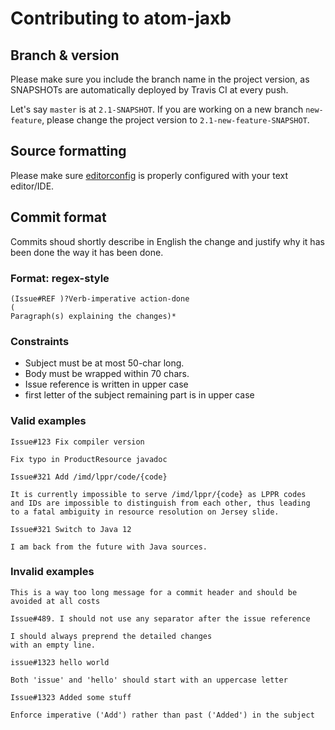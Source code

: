 # Contributing to atom-jaxb

## Branch & version

Please make sure you include the branch name in the project
version, as SNAPSHOTs are automatically deployed by Travis CI
at every push.

Let's say `master` is at `2.1-SNAPSHOT`.
If you are working on a new branch `new-feature`, please change the
project version  to `2.1-new-feature-SNAPSHOT`.

## Source formatting

Please make sure [editorconfig](http://editorconfig.org/) is 
properly configured with your text editor/IDE.

## Commit format

Commits shoud shortly describe in English the change and justify 
why it has been done the way it has been done.

### Format: regex-style

```
(Issue#REF )?Verb-imperative action-done
(
Paragraph(s) explaining the changes)*
```

### Constraints

 - Subject must be at most 50-char long.
 - Body must be wrapped within 70 chars.
 - Issue reference is written in upper case
 - first letter of the subject remaining part is in upper case

### Valid examples

`Issue#123 Fix compiler version`

`Fix typo in ProductResource javadoc`
```
Issue#321 Add /imd/lppr/code/{code}

It is currently impossible to serve /imd/lppr/{code} as LPPR codes 
and IDs are impossible to distinguish from each other, thus leading
to a fatal ambiguity in resource resolution on Jersey slide.
```
```
Issue#321 Switch to Java 12

I am back from the future with Java sources.
```

### Invalid examples

`This is a way too long message for a commit header and should be avoided at all costs`

`Issue#489. I should not use any separator after the issue reference`
```
I should always preprend the detailed changes
with an empty line.
```
```
issue#1323 hello world

Both 'issue' and 'hello' should start with an uppercase letter
```
```
Issue#1323 Added some stuff

Enforce imperative ('Add') rather than past ('Added') in the subject
```

